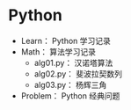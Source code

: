 # Python

<ul>
<li>Learn： Python 学习记录</li>
<li>Math： 算法学习记录
<ul>
<li>alg01.py： 汉诺塔算法</li>
<li>alg02.py： 斐波拉契数列</li>
<li>alg03.py： 杨辉三角</li>
</ul>
</li>
<li>Problem： Python 经典问题</li>
</ul>
